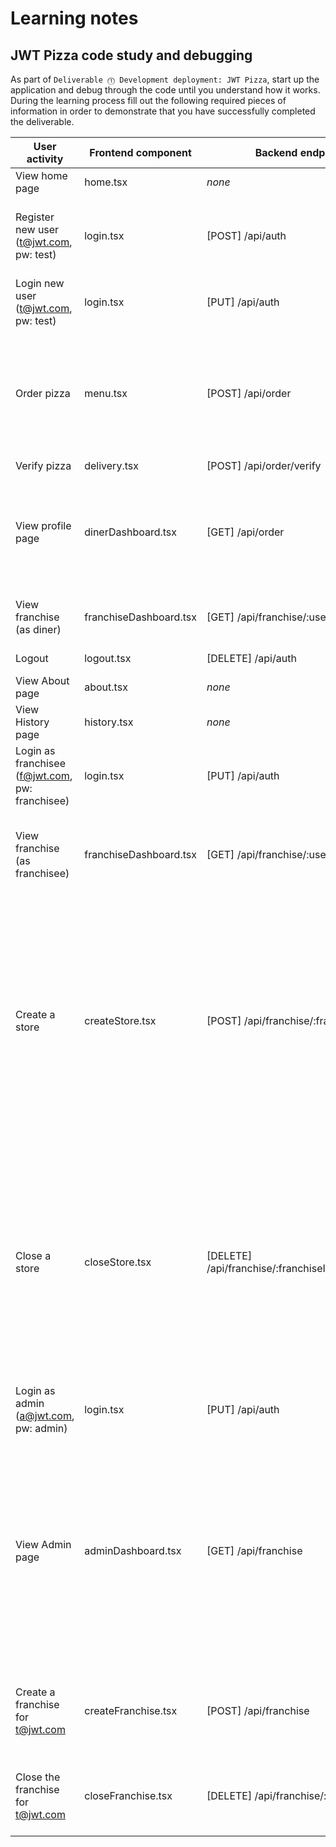 # Learning notes

## JWT Pizza code study and debugging

As part of `Deliverable ⓵ Development deployment: JWT Pizza`, start up the application and debug through the code until you understand how it works. During the learning process fill out the following required pieces of information in order to demonstrate that you have successfully completed the deliverable.

| User activity                                       | Frontend component | Backend endpoints | Database SQL |
| --------------------------------------------------- | ------------------ | ----------------- | ------------ |
| View home page                                      |home.tsx            |*none*             |*none*        |
| Register new user<br/>(t@jwt.com, pw: test)         |login.tsx           |[POST] /api/auth    |INSERT INTO user (name, email, password) VALUES (?, ?, ?)<br/>INSERT INTO userRole (userId, role, objectId) VALUES (?, ?, ?)|
| Login new user<br/>(t@jwt.com, pw: test)            |login.tsx           |[PUT] /api/auth    |SELECT * FROM user WHERE email=?<br/>SELECT * FROM userRole WHERE userId=?|
| Order pizza                                         |menu.tsx            |[POST] /api/order  |INSERT INTO dinerOrder (dinerId, franchiseId, storeId, date) VALUES (?, ?, ?, now())<br/>SELECT id FROM {table} WHERE {key}=?<br/>INSERT INTO orderItem (orderId, menuId, description, price) VALUES (?, ?, ?, ?)|
| Verify pizza                                        |delivery.tsx        |[POST] /api/order/verify|*none*   |
| View profile page                                   |dinerDashboard.tsx  |[GET] /api/order   |SELECT id, franchiseId, storeId, date FROM dinerOrder WHERE dinerId=? LIMIT {offset},{config.db.listPerPage}<br/>SELECT id, menuId, description, price FROM orderItem WHERE orderId=?|
| View franchise<br/>(as diner)                       |franchiseDashboard.tsx|[GET] /api/franchise/:userId|SELECT objectId FROM userRole WHERE role='franchisee' AND userId=?|
| Logout                                              |logout.tsx          |[DELETE] /api/auth |DELETE FROM auth WHERE token=?|
| View About page                                     |about.tsx           |*none*             |*none*        |
| View History page                                   |history.tsx         |*none*             |*none*        |
| Login as franchisee<br/>(f@jwt.com, pw: franchisee) |login.tsx           |[PUT] /api/auth    |SELECT * FROM user WHERE email=?<br/>SELECT * FROM userRole WHERE userId=?|
| View franchise<br/>(as franchisee)                  |franchiseDashboard.tsx|[GET] /api/franchise/:userId|SELECT objectId FROM userRole WHERE role='franchisee' AND userId=?<br/>SELECT id, name FROM franchise WHERE id in (${franchiseIds.join(',')})|
| Create a store                                      |createStore.tsx     |[POST] /api/franchise/:franchiseId/store|SELECT u.id, u.name, u.email FROM userRole AS ur JOIN user AS u ON u.id=ur.userId WHERE ur.objectId=? AND ur.role='franchisee'<br/>SELECT s.id, s.name, COALESCE(SUM(oi.price), 0) AS totalRevenue FROM dinerOrder AS do JOIN orderItem AS oi ON do.id=oi.orderId RIGHT JOIN store AS s ON s.id=do.storeId WHERE s.franchiseId=? GROUP BY s.id<br/>INSERT INTO store (franchiseId, name) VALUES (?, ?)|
| Close a store                                       |closeStore.tsx      |[DELETE] /api/franchise/:franchiseId/store/:storeId|SELECT u.id, u.name, u.email FROM userRole AS ur JOIN user AS u ON u.id=ur.userId WHERE ur.objectId=? AND ur.role='franchisee'<br/>SELECT s.id, s.name, COALESCE(SUM(oi.price), 0) AS totalRevenue FROM dinerOrder AS do JOIN orderItem AS oi ON do.id=oi.orderId RIGHT JOIN store AS s ON s.id=do.storeId WHERE s.franchiseId=? GROUP BY s.id<br/>DELETE FROM store WHERE franchiseId=? AND id=?|
| Login as admin<br/>(a@jwt.com, pw: admin)           |login.tsx           |[PUT] /api/auth    |SELECT * FROM user WHERE email=?<br/>SELECT * FROM userRole WHERE userId=?|
| View Admin page                                     |adminDashboard.tsx  |[GET] /api/franchise|SELECT id, name FROM franchise<br/>SELECT u.id, u.name, u.email FROM userRole AS ur JOIN user AS u ON u.id=ur.userId WHERE ur.objectId=? AND ur.role='franchisee'<br/>SELECT s.id, s.name, COALESCE(SUM(oi.price), 0) AS totalRevenue FROM dinerOrder AS do JOIN orderItem AS oi ON do.id=oi.orderId RIGHT JOIN store AS s ON s.id=do.storeId WHERE s.franchiseId=? GROUP BY s.id|
| Create a franchise for t@jwt.com                    |createFranchise.tsx |[POST] /api/franchise|SELECT id, name FROM user WHERE email=?<br/>INSERT INTO franchise (name) VALUES (?)<br/>INSERT INTO userRole (userId, role, objectId) VALUES (?, ?, ?)|
| Close the franchise for t@jwt.com                   |closeFranchise.tsx  |[DELETE] /api/franchise/:franchiseId|DELETE FROM store WHERE franchiseId=?<br/>DELETE FROM userRole WHERE objectId=?<br/>DELETE FROM franchise WHERE id=?|

